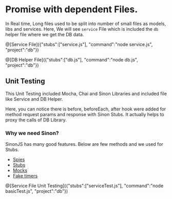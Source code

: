 # Promise with dependent Files.
In Real time, Long files used to be split into number of small files as models, libs and services. Here, We will see `service` File which is included the `db` helper file where we get the DB data.

@[Service File]({"stubs":["service.js"], "command":"node service.js", "project":"db"})

@[DB Helper File]({"stubs":["db.js"], "command":"node db.js", "project":"db"})

## Unit Testing
This Unit Testing included Mocha, Chai and Sinon Libraries and included file like Service and DB Helper.

Here, you can notice there is before, beforeEach, after hook were added for method request params and response with Sinon Stubs. It actually helps to proxy the calls of DB Library.

### Why we need Sinon?
SinonJS has many good features. Below are few methods and we used for Stubs.

- [Spies](http://sinonjs.org/releases/v4.1.3/spies)
- [Stubs](http://sinonjs.org/releases/v4.1.3/stubs)
- [Mocks](http://sinonjs.org/releases/v4.1.3/mocks)
- [Fake timers](http://sinonjs.org/releases/v4.1.3/fake-timers)

@[Service File Unit Testing]({"stubs":["serviceTest.js"], "command":"node basicTest.js", "project":"db"})
